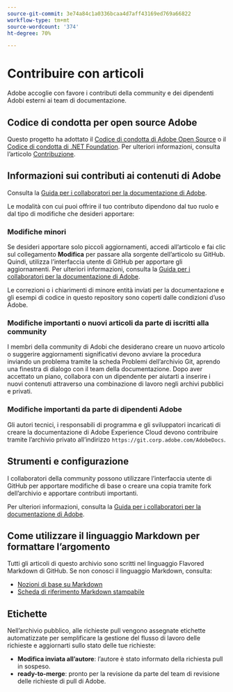 ```yaml
---
source-git-commit: 3e74a84c1a0336bcaa4d7aff43169ed769a66822
workflow-type: tm+mt
source-wordcount: '374'
ht-degree: 70%

---
```

# Contribuire con articoli

Adobe accoglie con favore i contributi della community e dei dipendenti Adobi esterni ai team di documentazione.

## Codice di condotta per open source Adobe

Questo progetto ha adottato il [Codice di condotta di Adobe Open Source](code-of-conduct.md) o il [Codice di condotta di .NET Foundation](https://dotnetfoundation.org/about/policies/code-of-conduct). Per ulteriori informazioni, consulta l’articolo [Contribuzione](contributing.md).

## Informazioni sui contributi ai contenuti di Adobe

Consulta la [Guida per i collaboratori per la documentazione di Adobe](https://experienceleague.adobe.com/it/docs/contributor/contributor-guide/introduction).

Le modalità con cui puoi offrire il tuo contributo dipendono dal tuo ruolo e dal tipo di modifiche che desideri apportare:

### Modifiche minori

Se desideri apportare solo piccoli aggiornamenti, accedi all’articolo e fai clic sul collegamento **Modifica** per passare alla sorgente dell’articolo su GitHub. Quindi, utilizza l’interfaccia utente di GitHub per apportare gli aggiornamenti. Per ulteriori informazioni, consulta la [Guida per i collaboratori per la documentazione di Adobe](https://experienceleague.adobe.com/it/docs/contributor/contributor-guide/introduction).

Le correzioni o i chiarimenti di minore entità inviati per la documentazione e gli esempi di codice in questo repository sono coperti dalle condizioni d’uso Adobe.

### Modifiche importanti o nuovi articoli da parte di iscritti alla community

I membri della community di Adobi che desiderano creare un nuovo articolo o suggerire aggiornamenti significativi devono avviare la procedura inviando un problema tramite la scheda Problemi dell’archivio Git, aprendo una finestra di dialogo con il team della documentazione. Dopo aver accettato un piano, collabora con un dipendente per aiutarti a inserire i nuovi contenuti attraverso una combinazione di lavoro negli archivi pubblici e privati.

<!--
If you submit a pull request with significant changes to documentation and code examples, you'll see a message in the pull request asking you to submit an online contribution license agreement (CLA). We need you to complete the online form before we can review your pull request.
-->

### Modifiche importanti da parte di dipendenti Adobe

Gli autori tecnici, i responsabili di programma e gli sviluppatori incaricati di creare la documentazione di Adobe Experience Cloud devono contribuire tramite l’archivio privato all’indirizzo `https://git.corp.adobe.com/AdobeDocs`.

<!--Employees from other parts of the Adobe world should use the public repo for minor updates.-->

## Strumenti e configurazione

I collaboratori della community possono utilizzare l’interfaccia utente di GitHub per apportare modifiche di base o creare una copia tramite fork dell’archivio e apportare contributi importanti.

Per ulteriori informazioni, consulta la [Guida per i collaboratori per la documentazione di Adobe](https://experienceleague.adobe.com/it/docs/contributor/contributor-guide/introduction).

## Come utilizzare il linguaggio Markdown per formattare l’argomento

Tutti gli articoli di questo archivio sono scritti nel linguaggio Flavored Markdown di GitHub. Se non conosci il linguaggio Markdown, consulta:

* [Nozioni di base su Markdown](https://docs.github.com/en/get-started/writing-on-github/getting-started-with-writing-and-formatting-on-github)
* [Scheda di riferimento Markdown stampabile](https://enterprise.github.com/downloads/en/markdown-cheatsheet.pdf)

## Etichette

Nell’archivio pubblico, alle richieste pull vengono assegnate etichette automatizzate per semplificare la gestione del flusso di lavoro delle richieste e aggiornarti sullo stato delle tue richieste:

* **Modifica inviata all’autore**: l’autore è stato informato della richiesta pull in sospeso.
* **ready-to-merge**: pronto per la revisione da parte del team di revisione delle richieste di pull di Adobe.
